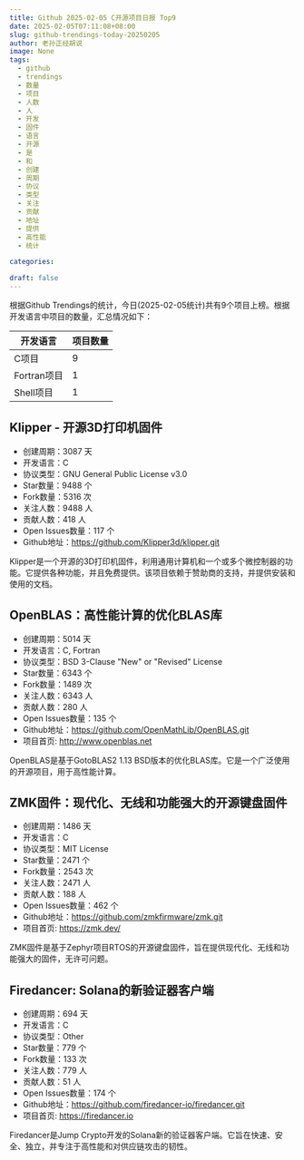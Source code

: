 ```yaml
---
title: Github 2025-02-05 C开源项目日报 Top9
date: 2025-02-05T07:11:08+08:00
slug: github-trendings-today-20250205
author: 老孙正经胡说
image: None
tags:
  - github
  - trendings
  - 数量
  - 项目
  - 人数
  - 人
  - 开发
  - 固件
  - 语言
  - 开源
  - 是
  - 和
  - 创建
  - 周期
  - 协议
  - 类型
  - 关注
  - 贡献
  - 地址
  - 提供
  - 高性能
  - 统计

categories:

draft: false
---
```



根据Github Trendings的统计，今日(2025-02-05统计)共有9个项目上榜。根据开发语言中项目的数量，汇总情况如下：

| 开发语言 | 项目数量 |
|  ----  | ----  |
| C项目 | 9 |
| Fortran项目 | 1 |
| Shell项目 | 1 |

## Klipper - 开源3D打印机固件

* 创建周期：3087 天
* 开发语言：C
* 协议类型：GNU General Public License v3.0
* Star数量：9488 个
* Fork数量：5316 次
* 关注人数：9488 人
* 贡献人数：418 人
* Open Issues数量：117 个
* Github地址：https://github.com/Klipper3d/klipper.git


Klipper是一个开源的3D打印机固件，利用通用计算机和一个或多个微控制器的功能。它提供各种功能，并且免费提供。该项目依赖于赞助商的支持，并提供安装和使用的文档。

## OpenBLAS：高性能计算的优化BLAS库

* 创建周期：5014 天
* 开发语言：C, Fortran
* 协议类型：BSD 3-Clause "New" or "Revised" License
* Star数量：6343 个
* Fork数量：1489 次
* 关注人数：6343 人
* 贡献人数：280 人
* Open Issues数量：135 个
* Github地址：https://github.com/OpenMathLib/OpenBLAS.git
* 项目首页: http://www.openblas.net


OpenBLAS是基于GotoBLAS2 1.13 BSD版本的优化BLAS库。它是一个广泛使用的开源项目，用于高性能计算。

## ZMK固件：现代化、无线和功能强大的开源键盘固件

* 创建周期：1486 天
* 开发语言：C
* 协议类型：MIT License
* Star数量：2471 个
* Fork数量：2543 次
* 关注人数：2471 人
* 贡献人数：188 人
* Open Issues数量：462 个
* Github地址：https://github.com/zmkfirmware/zmk.git
* 项目首页: https://zmk.dev/


ZMK固件是基于Zephyr项目RTOS的开源键盘固件，旨在提供现代化、无线和功能强大的固件，无许可问题。

## Firedancer: Solana的新验证器客户端

* 创建周期：694 天
* 开发语言：C
* 协议类型：Other
* Star数量：779 个
* Fork数量：133 次
* 关注人数：779 人
* 贡献人数：51 人
* Open Issues数量：174 个
* Github地址：https://github.com/firedancer-io/firedancer.git
* 项目首页: https://firedancer.io


Firedancer是Jump Crypto开发的Solana新的验证器客户端。它旨在快速、安全、独立，并专注于高性能和对供应链攻击的韧性。

